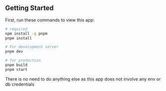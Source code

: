 ## Getting Started

First, run these commands to view this app:

```bash
# required
npm install -g pnpm
pnpm install

# For development server
pnpm dev 

# for production
pnpm build
pnpm start
```

There is no need to do anything else as this app does not involve any env or db credentials